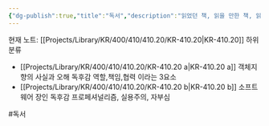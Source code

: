 ```yaml
---
{"dg-publish":true,"title":"독서","description":"읽었던 책, 읽을 만한 책, 읽고 싶은 책등 독서와 관련된 카테고리입니다.","permalink":"/projects/library/kr/400/410/410-20/kr-410-20/","dgPassFrontmatter":true,"noteIcon":"0","created":"2025-02-14T19:20:09.542+09:00","updated":"2025-02-14T19:22:19.467+09:00"}
---
```


현재 노트: [[Projects/Library/KR/400/410/410.20/KR-410.20\|KR-410.20]] 
하위 분류
- [[Projects/Library/KR/400/410/410.20/KR-410.20 a\|KR-410.20 a]] 객체지향의 사실과 오해 독후감 역할,책임,협력 이라는 3요소
- [[Projects/Library/KR/400/410/410.20/KR-410.20 b\|KR-410.20 b]] 소프트웨어 장인 독후감 프로페셔널리즘, 실용주의, 자부심

#독서